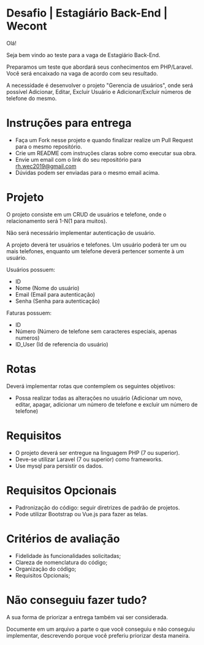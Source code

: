 # Desafio | Estagiário Back-End | Wecont

Olá!
 
Seja bem vindo ao teste para a vaga de Estagiário Back-End.

Preparamos um teste que abordará seus conhecimentos em PHP/Laravel. Você será encaixado na vaga de acordo com seu resultado.

A necessidade é desenvolver o projeto "Gerencia de usuários", onde será possível Adicionar, Editar, Excluir Usuário e Adicionar/Excluir números de telefone do mesmo.

# Instruções para entrega

+ Faça um Fork nesse projeto e quando finalizar realize um Pull Request para o mesmo repositório.
+ Crie um README com instruções claras sobre como executar sua obra.
+ Envie um email com o link do seu repositório para rh.wec2019@gmail.com
+ Dúvidas podem ser enviadas para o mesmo email acima.
 
# Projeto

O projeto consiste em um CRUD de usuários e telefone, onde o relacionamento será 1-N(1 para muitos). 

Não será necessário implementar autenticação de usuário.

A projeto deverá ter usuários e telefones. Um usuário poderá ter um ou mais telefones, enquanto um telefone deverá pertencer somente à um usuário.

Usuários possuem:
+ ID
+ Nome (Nome do usuário)
+ Email (Email para autenticação)
+ Senha (Senha para autenticação)
 
Faturas possuem:

+ ID
+ Número (Número de telefone sem caracteres especiais, apenas numeros)
+ ID_User (Id de referencia do usuário)
 
# Rotas

Deverá implementar rotas que contemplem os seguintes objetivos:
+ Possa realizar todas as alterações no usuário (Adicionar um novo, editar, apagar, adicionar um número de telefone e excluir um número de telefone)
 
# Requisitos
+ O projeto deverá ser entregue na linguagem PHP (7 ou superior).
+ Deve-se utilizar Laravel (7 ou superior) como frameworks.
+ Use mysql para persistir os dados.

# Requisitos Opcionais
+ Padronização do código: seguir diretrizes de padrão de projetos. 
+ Pode utilizar Bootstrap ou Vue.js para fazer as telas.

# Critérios de avaliação
+ Fidelidade às funcionalidades solicitadas;     
+ Clareza de nomenclatura do código;
+ Organização do código;
+ Requisitos Opcionais;

# Não conseguiu fazer tudo?

A sua forma de priorizar a entrega também vai ser considerada.

Documente em um arquivo a parte o que você conseguiu e não conseguiu implementar,
descrevendo porque você preferiu priorizar desta maneira.

